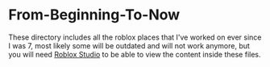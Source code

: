 # From-Beginning-To-Now

These directory includes all the roblox places that I've worked on ever since I was 7, most likely some will be outdated and will not work anymore, but you will need [Roblox Studio](https://s3.amazonaws.com/setup.roblox.com/RobloxStudioLauncherBeta.exe) to be able to view the content inside these files. 
